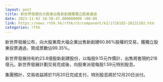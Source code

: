 ```yaml
---
layout: post
title: 新世界發展向大股東出售新創建獲獨立股東通過
date: 2023-11-02 18:58:47.000000000 +08:00
link: https://news.rthk.hk/rthk/ch/component/k2/1726183-20231102.htm
categories: rthk
---
```


新世界發展公布，向大股東周大福企業出售新創建60.86%股權的交易，獲獨立股東投票通過，贊成票數佔99.35%。

新世界發展持有約23.8億股新創建股份，以每股9.15元作價計，出售將套現約218億元。新世界發展計劃交易完成後，向股東派發每股1.59元特別股息。

集團預計，交易收益將於11月20日完成支付，特別股息將於12月20日派付。
